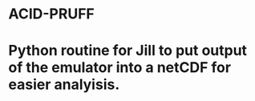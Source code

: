 # ACID-PRUFF

# Python routine for Jill to put output of the emulator into a netCDF for easier analyisis.
